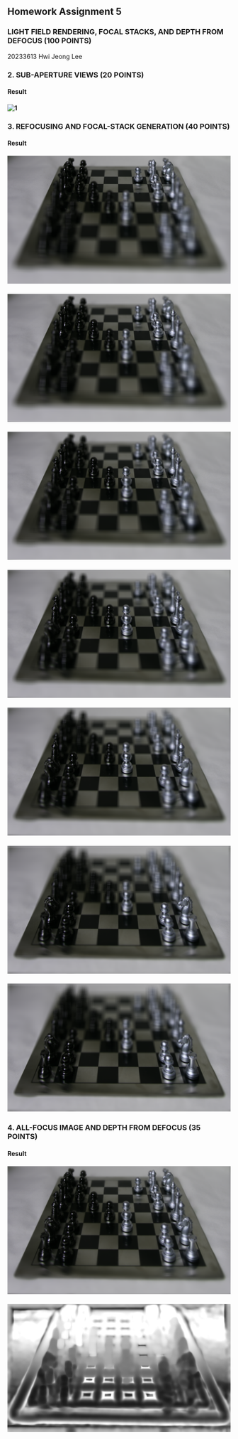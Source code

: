 ## Homework Assignment 5
### LIGHT FIELD RENDERING, FOCAL STACKS, AND DEPTH FROM DEFOCUS (100 POINTS)

20233613 Hwi Jeong Lee

### 2. SUB-APERTURE VIEWS (20 POINTS)
####	Result

#### ![1](https://github.com/HwiJeong-Lee/cp-project5/blob/main/results/Q2/mosaic.png)

### 3. REFOCUSING AND FOCAL-STACK GENERATION (40 POINTS)
####	Result

#### ![1](https://github.com/HwiJeong-Lee/cp-project5/blob/main/results/Q3/refocused_0.png)
#### ![2](https://github.com/HwiJeong-Lee/cp-project5/blob/main/results/Q3/refocused_0.2.png)
#### ![3](https://github.com/HwiJeong-Lee/cp-project5/blob/main/results/Q3/refocused_0.4.png)
#### ![4](https://github.com/HwiJeong-Lee/cp-project5/blob/main/results/Q3/refocused_0.6.png)
#### ![5](https://github.com/HwiJeong-Lee/cp-project5/blob/main/results/Q3/refocused_0.8.png)
#### ![6](https://github.com/HwiJeong-Lee/cp-project5/blob/main/results/Q3/refocused_1.png)
#### ![7](https://github.com/HwiJeong-Lee/cp-project5/blob/main/results/Q3/refocused_1.2.png)

### 4. ALL-FOCUS IMAGE AND DEPTH FROM DEFOCUS (35 POINTS)
####	Result

#### ![1](https://github.com/HwiJeong-Lee/cp-project5/blob/main/results/Q4/all_focus_3_5.png)
#### ![2](https://github.com/HwiJeong-Lee/cp-project5/blob/main/results/Q4/depth_3_5.png)